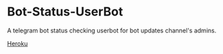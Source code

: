 # Bot-Status-UserBot
A telegram bot status checking userbot for bot updates channel's admins.


[Heroku](https://heroku.com/deploy?template=https://github.com/newtorrentleecher/Bot-Status-UserBot/)
